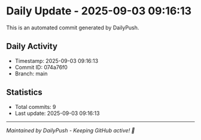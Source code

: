 # Daily Update - 2025-09-03 09:16:13

This is an automated commit generated by DailyPush.

## Daily Activity
- Timestamp: 2025-09-03 09:16:13
- Commit ID: 074a76f0
- Branch: main

## Statistics
- Total commits: 9
- Last update: 2025-09-03 09:16:13

---
*Maintained by DailyPush - Keeping GitHub active! 🚀*
